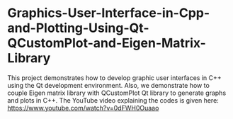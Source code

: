 # Graphics-User-Interface-in-Cpp-and-Plotting-Using-Qt-QCustomPlot-and-Eigen-Matrix-Library
This project demonstrates how to develop graphic user interfaces in C++ using the Qt development environment. Also, we demonstrate how to couple Eigen matrix library with QCustomPlot Qt library to generate graphs and plots in C++. The YouTube video explaining the codes is given here: 
https://www.youtube.com/watch?v=0dFWH0Ouaao

